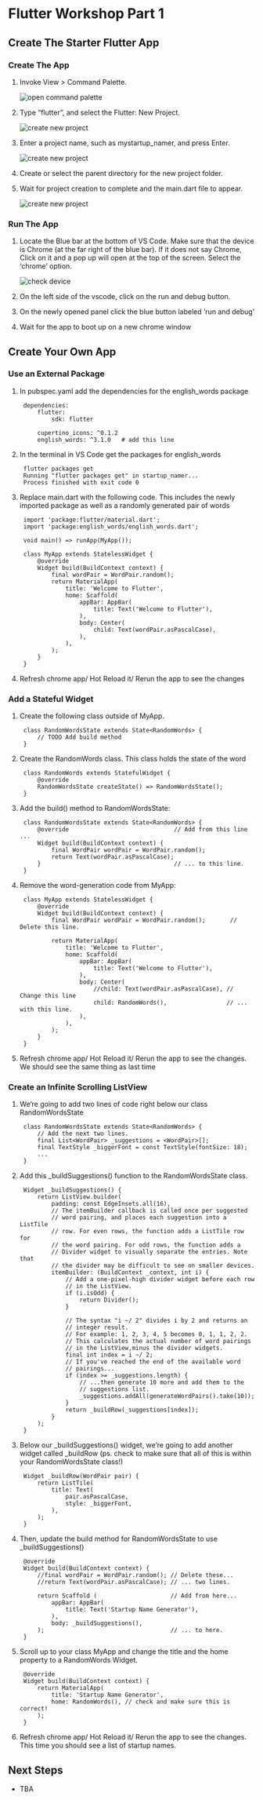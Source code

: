 # Flutter Workshop Part 1

## Create The Starter Flutter App

### Create The App

1. Invoke View > Command Palette.

    ![open command palette][create-app-step-1]

2. Type “flutter”, and select the Flutter: New Project.

    ![create new project][create-app-step-2]

3. Enter a project name, such as mystartup_namer, and press Enter.

    ![create new project][create-app-step-3]

4. Create or select the parent directory for the new project folder.

5. Wait for project creation to complete and the main.dart file to appear.

    ![create new project][create-app-step-4]

### Run The App

1. Locate the Blue bar at the bottom of VS Code. Make sure that the device is Chrome (at the far right of the blue bar). If it does not say Chrome, Click on it and a pop up will open at the top of the screen. Select the ‘chrome’ option. 
    
    ![check device][create-app-step-5]

2. On the left side of the vscode, click on the run and debug button.

3. On the newly opened panel click the blue button labeled ‘run and debug’

4. Wait for the app to boot up on a new chrome window

## Create Your Own App

### Use an External Package

1. In pubspec.yaml add the dependencies for the english_words package

        dependencies:
            flutter:
                sdk: flutter

            cupertino_icons: ^0.1.2
            english_words: ^3.1.0   # add this line

2. In the terminal in VS Code get the packages for english_words

        flutter packages get
        Running "flutter packages get" in startup_namer...
        Process finished with exit code 0

3. Replace main.dart with the following code. This includes the newly imported package as well as a randomly generated pair of words

        import 'package:flutter/material.dart';
        import 'package:english_words/english_words.dart';

        void main() => runApp(MyApp());

        class MyApp extends StatelessWidget {
            @override
            Widget build(BuildContext context) {
                final wordPair = WordPair.random();
                return MaterialApp(
                    title: 'Welcome to Flutter',
                    home: Scaffold(
                        appBar: AppBar(
                            title: Text('Welcome to Flutter'),
                        ),
                        body: Center(
                            child: Text(wordPair.asPascalCase),
                        ),
                    ),
                );
            }
        }

4.  Refresh chrome app/ Hot Reload it/ Rerun the app to see the changes

### Add a Stateful Widget

1. Create the following class outside of MyApp.

        class RandomWordsState extends State<RandomWords> {
            // TODO Add build method
        }

2. Create the RandomWords class. This class holds the state of the word

        class RandomWords extends StatefulWidget {
            @override
            RandomWordsState createState() => RandomWordsState();
        }
 
3. Add the build() method to RandomWordsState:
  
        class RandomWordsState extends State<RandomWords> {
            @override                              // Add from this line ... 
            Widget build(BuildContext context) {
                final WordPair wordPair = WordPair.random();
                return Text(wordPair.asPascalCase);
            }                                      // ... to this line.
        }

4. Remove the word-generation code from MyApp:

        class MyApp extends StatelessWidget {
            @override
            Widget build(BuildContext context) {
                final WordPair wordPair = WordPair.random();       // Delete this line.

                return MaterialApp(
                    title: 'Welcome to Flutter',
                    home: Scaffold(
                        appBar: AppBar(
                            title: Text('Welcome to Flutter'),
                        ),
                        body: Center(
                            //child: Text(wordPair.asPascalCase), // Change this line
                            child: RandomWords(),                 // ... with this line.
                        ),
                    ),
                );
            }
        }

5. Refresh chrome app/ Hot Reload it/ Rerun the app to see the changes. We should see the same thing as last time

### Create an Infinite Scrolling ListView 

1. We’re going to add two lines of code right below our class RandomWordsState

        class RandomWordsState extends State<RandomWords> {
            // Add the next two lines.
            final List<WordPair> _suggestions = <WordPair>[];
            final TextStyle _biggerFont = const TextStyle(fontSize: 18); 
            ...
        }

2. Add this _buildSuggestions() function to the RandomWordsState class.

        Widget _buildSuggestions() {
            return ListView.builder(
                padding: const EdgeInsets.all(16),
                // The itemBuilder callback is called once per suggested 
                // word pairing, and places each suggestion into a ListTile
                // row. For even rows, the function adds a ListTile row for
                // the word pairing. For odd rows, the function adds a 
                // Divider widget to visually separate the entries. Note that
                // the divider may be difficult to see on smaller devices.
                itemBuilder: (BuildContext _context, int i) {
                    // Add a one-pixel-high divider widget before each row 
                    // in the ListView.
                    if (i.isOdd) {
                        return Divider();
                    }

                    // The syntax "i ~/ 2" divides i by 2 and returns an 
                    // integer result.
                    // For example: 1, 2, 3, 4, 5 becomes 0, 1, 1, 2, 2.
                    // This calculates the actual number of word pairings 
                    // in the ListView,minus the divider widgets.
                    final int index = i ~/ 2;
                    // If you've reached the end of the available word
                    // pairings...
                    if (index >= _suggestions.length) {
                        // ...then generate 10 more and add them to the 
                        // suggestions list.
                        _suggestions.addAll(generateWordPairs().take(10));
                    }
                    return _buildRow(_suggestions[index]);
                }
            );
        }

3. Below our _buildSuggestions() widget, we’re going to add another widget called _buildRow (ps. check to make sure that all of this is within your RandomWordsState class!)

        Widget _buildRow(WordPair pair) {
            return ListTile(
                title: Text(
                    pair.asPascalCase,
                    style: _biggerFont,
                ),
            );
        }

4. Then, update the build method for RandomWordsState to use _buildSuggestions()

        @override
        Widget build(BuildContext context) {
            //final wordPair = WordPair.random(); // Delete these... 
            //return Text(wordPair.asPascalCase); // ... two lines.

            return Scaffold (                     // Add from here... 
                appBar: AppBar(
                    title: Text('Startup Name Generator'),
                ),
                body: _buildSuggestions(),
            );                                    // ... to here.
        }

5. Scroll up to your class MyApp and change the title and the home property to a RandomWords Widget.

        @override
        Widget build(BuildContext context) {
            return MaterialApp(
                title: 'Startup Name Generator',
                home: RandomWords(), // check and make sure this is correct!
            );
        }

 6. Refresh chrome app/ Hot Reload it/ Rerun the app to see the changes. This time you should see a list of startup names.

## Next Steps

- TBA


[create-app-step-1]: ./images/create-starter-app-img-01.png "Open Command Palette"
[create-app-step-2]: ./images/create-starter-app-img-02.png "Select New Flutter Project"
[create-app-step-3]: ./images/create-starter-app-img-03.png "Enter Project Name"
[create-app-step-4]: ./images/create-starter-app-img-04.png "Wait for Project Creation"
[create-app-step-5]: ./images/create-starter-app-img-05.png "Set Device to Chrome"